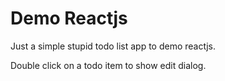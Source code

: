 # Demo Reactjs

Just a simple stupid todo list app to demo reactjs.

Double click on a todo item to show edit dialog.
